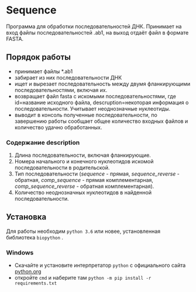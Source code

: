 # Sequence

Программа для обработки последовательностей ДНК. Принимает на вход файлы последовательностей .ab1, на выход отдаёт файл в формате FASTA.

## Порядок работы
- принимает файлы *.ab1
- забирает из них последовательности ДНК
- ищет и вырезает последовательность между двумя фланкирующими последовательностями, включая их.
- возвращает файл fasta с искомыми последовательностями, где id=название исходного файла, descruption=некоторая информация о последовательности. Учитывает неоднозначные нуклеотиды.
- выводит в консоль полученные последовательности, по завершению работы сообщает общее количество входных файлов и количество удачно обработанных.

### Содержание description
1. Длина последовательности, включая фланкирующие.
2. Номера начального и конечного нуклеотидов искомой последовательности в родительской.
3. Тип последовательности (_sequence_  - прямая, _sequence_reverse_  - обратная, _comp_sequence_  - прямая комплементарная, _comp_sequence_reverse_  - обратная комплементарная).
4. Количество неоднозначных нуклеотидов в найденной последовательности.

## Установка
Для работы необходим `python 3.6` или новее, установленная библиотека `biopython` .

### Windows
- Скачайте и установите интерпретатор `python` с официального сайта [python.org](python.org)
- откройте `cmd`  и наберите там `python -m pip install -r requirements.txt` 